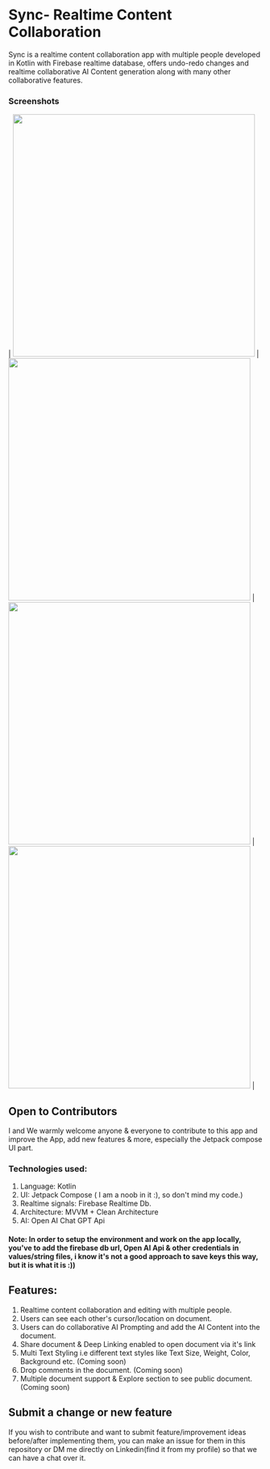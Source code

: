 # Sync- Realtime Content Collaboration
Sync is a realtime content collaboration app with multiple people developed in Kotlin with Firebase realtime database, offers undo-redo changes and realtime collaborative AI Content generation along with many other collaborative features.

### Screenshots

|   <img src="https://github.com/bhaskarblur/Sync-RealtimeContentWriting/assets/85757758/a1f32e34-c2c9-4cc8-911b-6c5f6c069146" height="480">   |  <img src="https://github.com/bhaskarblur/Sync-RealtimeContentWriting/assets/85757758/9c609f99-481f-491d-b199-44aa2808b314" height="480">   |  <img src="https://github.com/bhaskarblur/Sync-RealtimeContentCollaboration/assets/85757758/5c103fcf-4b28-492a-82c8-2895fc82a93d" height="480">  |   <img src="https://github.com/bhaskarblur/Sync-RealtimeContentWriting/assets/85757758/cf6f9c59-6afe-4151-b2d0-febe25698e57" height="480">   |



## Open to Contributors
I and We warmly welcome anyone & everyone to contribute to this app and improve the App, add new features & more, especially the Jetpack compose UI part. 

### Technologies used:
1. Language: Kotlin
2. UI: Jetpack Compose ( I am a noob in it :), so don't mind my code.)
3. Realtime signals: Firebase Realtime Db.
4. Architecture: MVVM + Clean Architecture
5. AI: Open AI Chat GPT Api

#### Note: In order to setup the environment and work on the app locally, you've to add the firebase db url, Open AI Api & other credentials in values/string files, i know it's not a good approach to save keys this way, but it is what it is :))


## Features:
1. Realtime content collaboration and editing with multiple people.
3. Users can see each other's cursor/location on document.
4. Users can do collaborative AI Prompting and add the AI Content into the document.
5. Share document & Deep Linking enabled to open document via it's link
6. Multi Text Styling i.e different text styles like Text Size, Weight, Color, Background etc. (Coming soon)
7. Drop comments in the document. (Coming soon)
8. Multiple document support & Explore section to see public document. (Coming soon)
   
## Submit a change or new feature
If you wish to contribute and want to submit feature/improvement ideas before/after implementing them, you can make an issue for them in this repository or DM me directly on Linkedin(find it from my profile) so that we can have a chat over it.
